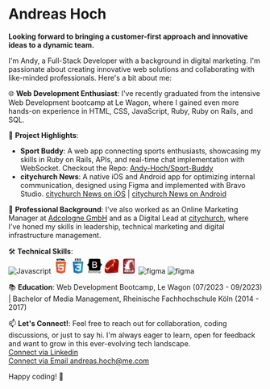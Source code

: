 # Andreas Hoch
**Looking forward to bringing a customer-first approach and innovative ideas to a dynamic team.**


I'm Andy, a Full-Stack Developer with a background in digital marketing. I'm passionate about creating innovative web solutions and collaborating with like-minded professionals. Here's a bit about me:

🌐 **Web Development Enthusiast**: I've recently graduated from the intensive Web Development bootcamp at Le Wagon, where I gained even more hands-on experience in HTML, CSS, JavaScript, Ruby, Ruby on Rails, and SQL.

🚀 **Project Highlights**:
- **Sport Buddy**: A web app connecting sports enthusiasts, showcasing my skills in Ruby on Rails, APIs, and real-time chat implementation with WebSocket. Checkout the Repo: [Andy-Hoch/Sport-Buddy](https://github.com/Andy-Hoch/Sport-Buddy)
- **citychurch News**: A native iOS and Android app for optimizing internal communication, designed using Figma and implemented with Bravo Studio. [citychurch News on iOS](https://citychurch.koeln/news-ios) | [citychurch News on Android](https://citychurch.koeln/news-android)

💼 **Professional Background**: I've also worked as an Online Marketing Manager at [Adcologne GmbH](https://www.adcologne.de/) and as a Digital Lead at [citychurch](https://citychurch.koeln), where I've honed my skills in leadership, technical marketing and digital infrastructure management.

🛠️ **Technical Skills**: <br>
<img src="https://lyqwid.com/wp-content/uploads/2015/04/Javascript-Logo.png" alt="Javascript" width="30" height="30"/>
<img src="https://raw.githubusercontent.com/devicons/devicon/master/icons/html5/html5-original-wordmark.svg" alt="HTML" width="30" height="30"/>
<img src="https://raw.githubusercontent.com/devicons/devicon/master/icons/css3/css3-original-wordmark.svg" alt="CSS" width="30" height="30"/>
<img src="https://raw.githubusercontent.com/devicons/devicon/master/icons/bootstrap/bootstrap-plain-wordmark.svg" alt="Bootstrap" width="30" height="30"/>
<img src="https://raw.githubusercontent.com/devicons/devicon/master/icons/ruby/ruby-original.svg" alt="Ruby" width="30" height="30"/>
<img src="https://raw.githubusercontent.com/devicons/devicon/master/icons/rails/rails-original-wordmark.svg" alt="Ruby on Rails" width="30" height="30"/>
<img src="https://user-images.githubusercontent.com/40461634/114240226-2f506580-9955-11eb-849b-e2a25117d681.png" alt="figma" width="30" height="30"/>
<img src="https://www.vectorlogo.zone/logos/figma/figma-icon.svg" alt="figma" width="30" height="30"/>

📚 **Education**:
Web Development Bootcamp, Le Wagon (07/2023 - 09/2023) | Bachelor of Media Management, Rheinische Fachhochschule Köln (2014 - 2017)

📫 **Let's Connect!**: Feel free to reach out for collaboration, coding discussions, or just to say hi. I'm always eager to learn, open for feedback and want to grow in this ever-evolving tech landscape.<br>
[Connect via Linkedin](https://www.linkedin.com/in/andreas-hoch/) <br>
[Connect via Email andreas.hoch@me.com](mailto:gleitet.foyers_0u@icloud.com)

Happy coding! 🚀
